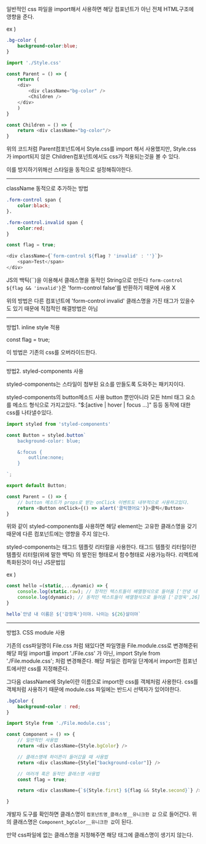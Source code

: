 일반적인 css 파일을 import해서 사용하면 해당 컴포넌트가 아닌 전체 HTML구조에 영향을 준다.

ex )
```css
.bg-color {
    background-color:blue;
}
```

```javascript
import './Style.css'

const Parent = () => {
    return (
    <div>
        <div className="bg-color" />
        <Children />
    </div>
    )
}

const Children = () => {
    return <div className="bg-color"/>
}
```

위의 코드처럼 Parent컴포넌트에서 Style.css를 import 해서 사용했지만,
Style.css가 import되지 않은 Children컴포넌트에서도 css가 적용되는것을 볼 수 있다.

이를 방지하기위해선 스타일을 동적으로 설정해줘야한다.

<hr />

className 동적으로 추가하는 방법

```css
.form-control span {
    color:black;
}.

.form-control.invalid span {
    color:red;
}

```

```javascript
const flag = true;

<div className={`form-control ${flag ? 'invalid' : ''}`}>
    <span>Test</span>
</div>
```

JS의 백틱(``)을 이용해서 클래스명을 동적인 String으로 만든다
`form-control ${flag && 'invalid'}`은 'form-control false'를 반환하기 때문에 사용 X

위의 방법은 다른 컴포넌트에 'form-control invalid' 클래스명을 가진 태그가 있을수도 있기 때문에
직접적인 해결방법은 아님

<hr />

방법1. inline style 적용

const flag = true;

<div style={{backgroundColor: flag ? 'blue' : 'red'}}></div>

이 방법은 기존의 css를 오버라이드한다.

<hr />

방법2. styled-components 사용

styled-components는 스타일이 첨부된 요소를 만들도록 도와주는 패키지이다.

styled-components의 button메소드 사용
button 뿐만아니라 모든 html 태그 요소를 메소드 형식으로 가지고있다.
"$:[active | hover | focus ...]" 등등 동작에 대한 css를 나타낼수있다.

```javascript
import styled from 'styled-components'

const Button = styled.button`
    background-color: blue;

    &:focus {
        outline:none;
    }

`;

export default Button;
```

```javascript
const Parent = () => {
    // button 메소드가 props로 받는 onClick 이벤트도 내부적으로 사용하고있다.
    return <Button onClick={() => alert('클릭했어요')}>클릭</Button>
}
```

위와 같이 styled-components를 사용하면 해당 element는 고유한 클래스명을 갖기 때문에
다른 컴포넌트에는 영향을 주지 않는다.

styled-components는 태그드 템플릿 리터럴을 사용한다.
태그드 템플릿 리터럴이란 템플릿 리터럴(위에 말한 백틱) 의 발전된 형태로서 함수형태로 사용가능하다.
리액트에 특화된것이 아닌 JS문법임

ex )
```javascript
const hello =(static,...dynamic) => {
    console.log(static.raw); // 정적인 텍스트들이 배열형식으로 들어옴 ['안녕 내 이름은 ', '이야. 나이는 ', '살이야']
    console.log(dynamic); // 동적인 텍스트들이 배열형식으로 들어옴 ['강정욱',26]
}

hello`안녕 내 이름은 ${'강정욱'}이야. 나이는 ${26}살이야`
```

<hr />

방법3. CSS module 사용

기존의 css파일명이 File.css 처럼 돼있다면 파일명을 File.module.css로 변경해준뒤
해당 파일 import를 import './File.css' 가 아닌, import Style from './File.module.css'; 처럼 변경해준다.
해당 파일은 컴파일 단계에서 import한 컴포넌트에서만 css를 지정해준다.

그다음 className에 Style이란 이름으로 import한 css를 객체처럼 사용한다.
css를 객체처럼 사용하기 때문에 module.css 파일에는 반드시 선택자가 있어야한다.

```css
.bgColor {
    background-color : red;
}
```

```javascript
import Style from './File.module.css';

const Component = () => {
    // 일반적인 사용법
    return <div className={Style.bgColor} />

    // 클래스명에 하이픈이 들어갔을 때 사용법
    return <div className={Style["background-color"]} />

    // 여러개 혹은 동적인 클래스명 사용법
    const flag = true;

    return <div className={`${Style.first} ${flag && Style.second}`} />

}
```

개발자 도구를 확인하면 클래스명이 `컴포넌트명_클래스명__유니크한 값` 으로 들어간다.
위의 클래스명은 `Component_bgColor__유니크한 값`이 된다.

만약 css파일에 없는 클래스명을 지정해주면 해당 태그에 클래스명이 생기지 않는다.
